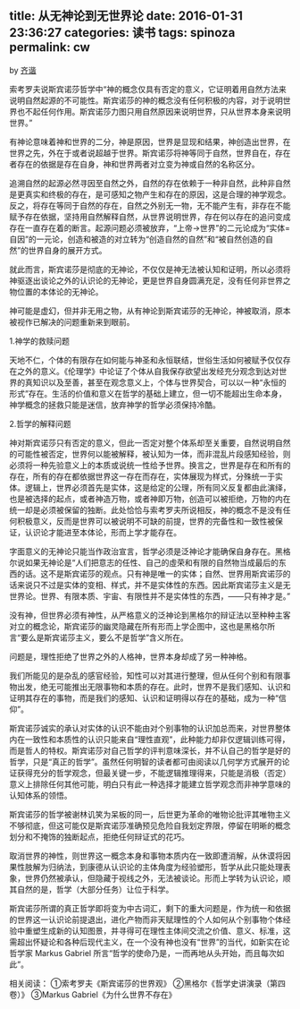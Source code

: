 title: 从无神论到无世界论
date: 2016-01-31 23:36:27
categories: 读书
tags: spinoza
permalink: cw
---
by [齐谐](http://caute.net/about/)

索考罗夫说斯宾诺莎哲学中“神的概念仅具有否定的意义，它证明着用自然方法来说明自然起源的不可能性。斯宾诺莎的神的概念没有任何积极的内容，对于说明世界也不起任何作用。斯宾诺莎力图只用自然原因来说明世界，只从世界本身来说明世界。”

有神论意味着神和世界的二分，神是原因，世界是显现和结果，神创造出世界，在世界之先，外在于或者说超越于世界。斯宾诺莎将神等同于自然，世界自在，存在者存在的依据是存在自身，神和世界两者对立变为神或自然的名称区分。
<!--more-->

追溯自然的起源必然寻因至自然之外，自然的存在依赖于一种非自然，此种非自然是更真实和终极的存在，是可感知之物产生和存在的原因，这是合理的神学观念。反之，将存在等同于自然的存在，自然之外别无一物，无不能产生有，非存在不能赋予存在依据，坚持用自然解释自然，从世界说明世界，存在何以存在的追问变成存在一直存在着的断言。起源问题必须被放弃，“上帝→世界”的二元论成为“实体=自因”的一元论，创造和被造的对立转为“创造自然的自然”和“被自然创造的自然”的世界自身的展开方式。

就此而言，斯宾诺莎是彻底的无神论，不仅仅是神无法被认知和证明，所以必须将神驱逐出谈论之外的认识论的无神论，更是世界自身圆满充足，没有任何非世界之物位置的本体论的无神论。

神可能是虚幻，但并非无用之物，从有神论到斯宾诺莎的无神论，神被取消，原本被视作已解决的问题重新来到眼前。

1.神学的救赎问题

天地不仁，个体的有限存在如何能与神圣和永恒联结，世俗生活如何被赋予仅仅存在之外的意义。《伦理学》中论证了个体从自我保存欲望出发经充分观念到达对世界的真知识以及至善，甚至在观念意义上，个体与世界契合，可以以一种“永恒的形式”存在。生活的价值和意义在哲学的基础上建立，但一切不能超出生命本身，神学概念的拯救只能是迷信，放弃神学的哲学必须保持冷酷。

2.哲学的解释问题

神对斯宾诺莎只有否定的意义，但此一否定对整个体系却至关重要，自然说明自然的可能性被否定，世界何以能被解释，被认知为一体，而非混乱片段感知经验，则必须将一种先验意义上的本质或说统一性给予世界。换言之，世界是存在和所有的存在，所有的存在都依据世界这一存在而存在，实体展现为样式，分殊统一于实体。逻辑上，世界必须首先是实体，这是给定的公理，所有同义反复都由此演绎，也是被选择的起点，或者神造万物，或者神即万物，创造可以被拒绝，万物的内在统一却是必须被保留的独断。此处恰恰与索考罗夫所说相反，神的概念不是没有任何积极意义，反而是世界可以被说明不可缺的前提，世界的完备性和一致性被保证，认识论才能进至本体论，形而上学才能存在。

字面意义的无神论只能当作政治宣言，哲学必须是泛神论才能确保自身存在。黑格尔说如果无神论是“人们把意志的任性、自己的虛荣和有限的自然物当成最后的东西的话。这不是斯宾诺莎的观点。只有神是唯一的实体；自然、世界用斯宾诺莎的话来说只不过是实体的变相、样式，并不是实体性的东西。因此斯宾诺莎主义是无世界论。世界、有限本质、宇宙、有限性并不是实体性的东西，——只有神才是。”

没有神，但世界必须有神性，从严格意义的泛神论到黑格尔的辩证法以至种种主客对立的概念论，斯宾诺莎的幽灵隐藏在所有形而上学企图中，这也是黑格尔所言“要么是斯宾诺莎主义，要么不是哲学”含义所在。

问题是，理性拒绝了世界之外的人格神，世界本身却成了另一种神格。

我们所能见的是杂乱的感官经验，知性可以对其进行整理，但从任何个别和有限事物出发，绝无可能推出无限事物和本质的存在。此时，世界不是我们感知、认识和证明其存在的事物，而是我们的感知、认识和证明得以存在的基础，成为一种“信仰”。

斯宾诺莎诚实的承认对实体的认识不能由对个别事物的认识加总而来，对世界整体内在一致性和本质性的认识只能来自“理性直观”，此种能力却非仅逻辑训练可得，而是哲人的特权。斯宾诺莎对自己哲学的评判意味深长，并不认自己的哲学是好的哲学，只是“真正的哲学”。虽然任何明智的读者都可由阅读以几何学方式展开的论证获得充分的哲学观念，但最关键一步，不能逻辑推理得来，只能是消极（否定）意义上排除任何其他可能，明白只有此一种选择才能建立哲学观念而非神学意味的认知体系的领悟。

斯宾诺莎的哲学被谢林讥笑为呆板的同一，后世更为革命的唯物论批评其唯物主义不够彻底，但这可能仅是斯宾诺莎准确预见危险自我划定界限，停留在明晰的概念划分和不掩饰的独断起点，拒绝任何辩证式的花巧。

取消世界的神性，则世界这一概念本身和事物本质内在一致即遭消解，从休谟将因果性肢解为归纳法，到康德从认识论的主体角度为经验塑形，哲学从此只能处理表象，世界仍然被承认，但隐藏于视线之外，无法被谈论。形而上学转为认识论，顺其自然的是，哲学（大部分任务）让位于科学。

斯宾诺莎所谓的真正哲学即将变为中古词汇，剩下的重大问题是，作为统一和依据的世界这一认识论前提退出，进化产物而非天赋理性的个人如何从个别事物个体经验中重塑生成新的认知图景，并寻得可在理性主体间交流之价值、意义、标准，这需超出怀疑论和各种后现代主义，在一个没有神也没有“世界”的当代，如新实在论哲学家 Markus Gabriel 所言“哲学的使命乃是，一而再地从头开始，而且每次如此”。

相关阅读：
①索考罗夫《斯宾诺莎的世界观》
②黑格尔《哲学史讲演录（第四卷）》
③Markus Gabriel《为什么世界不存在》
